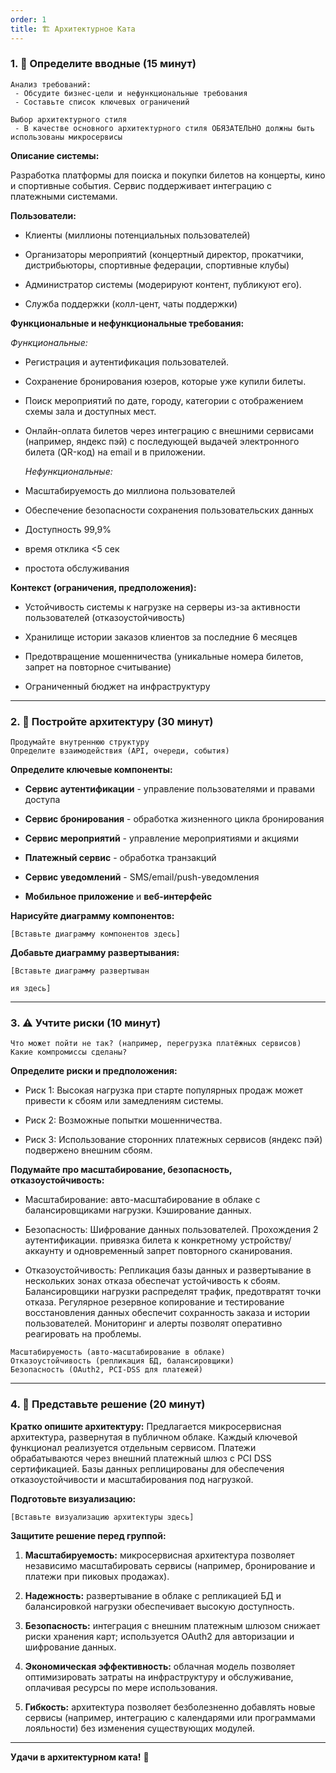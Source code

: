 ```yaml
---
order: 1
title: 🏗️ Архитектурное Ката
---
```


### 1\. 📖 Определите вводные (15 минут)

```
Анализ требований:
 - Обсудите бизнес-цели и нефункциональные требования
 - Составьте список ключевых ограничений

Выбор архитектурного стиля
 - В качестве основного архитектурного стиля ОБЯЗАТЕЛЬНО должны быть использованы микросервисы
```

**Описание системы:**

Разработка платформы для поиска и покупки билетов на концерты, кино и спортивные события. Сервис поддерживает интеграцию с платежными системами.

**Пользователи:**

-  Клиенты (миллионы потенциальных пользователей)

-  Организаторы мероприятий (концертный директор, прокатчики, дистрибьюторы, спортивные федерации, спортивные клубы)

-  Администратор системы (модерируют контент, публикуют его).

-  Служба поддержки (колл-цент, чаты поддержки)

**Функциональные и нефункциональные требования:**

*Функциональные:*

-  Регистрация и аутентификация пользователей.

-  Сохранение бронирования юзеров, которые уже купили билеты.

-  Поиск мероприятий по дате, городу, категории с отображением схемы зала и доступных мест.

-  Онлайн-оплата билетов через интеграцию с внешними сервисами (например, яндекс пэй) с последующей выдачей электронного билета (QR-код) на email и в приложении.

   *Нефункциональные:*

-  Масштабируемость до миллиона пользователей

-  Обеспечение безопасности сохранения пользовательских данных

-  Доступность 99,9%

-  время отклика \<5 сек

-  простота обслуживания

**Контекст (ограничения, предположения):**

-  Устойчивость системы к нагрузке на серверы из-за активности пользователей (отказоустойчивость)

-  Хранилище истории заказов клиентов за последние 6 месяцев

-  Предотвращение мошенничества (уникальные номера билетов, запрет на повторное считывание)

-  Ограниченный бюджет на инфраструктуру

---

### 2\. 🧩 Постройте архитектуру (30 минут)

```
Продумайте внутреннюю структуру
Определите взаимодействия (API, очереди, события)
```

**Определите ключевые компоненты:**

-  **Сервис аутентификации** - управление пользователями и правами доступа

-  **Сервис бронирования** - обработка жизненного цикла бронирования

-  **Сервис мероприятий** - управление мероприятиями и акциями

-  **Платежный сервис** - обработка транзакций

-  **Сервис уведомлений** - SMS/email/push-уведомления

-  **Мобильное приложение** и **веб-интерфейс**

**Нарисуйте диаграмму компонентов:**

```
[Вставьте диаграмму компонентов здесь]
```

<drawio path="./arkhitekturnoe-kata.svg" width="211px" height="101px"/>

**Добавьте диаграмму развертывания:**

```
[Вставьте диаграмму развертыван
```

<drawio path="./arkhitekturnoe-kata-2.svg" width="211px" height="101px"/>

```
ия здесь]
```

---

### 3\. ⚠️ Учтите риски (10 минут)

```
Что может пойти не так? (например, перегрузка платёжных сервисов)
Какие компромиссы сделаны?
```

**Определите риски и предположения:**

-  Риск 1: Высокая нагрузка при старте популярных продаж может привести к сбоям или замедлениям системы.

-  Риск 2: Возможные попытки мошенничества.

-  Риск 3: Использование сторонних платежных сервисов (яндекс пэй) подвержено внешним сбоям.

**Подумайте про масштабирование, безопасность, отказоустойчивость:**

-  Масштабирование: авто-масштабирование в облаке с балансировщиками нагрузки. Кэширование  данных.

-  Безопасность: Шифрование данных пользователей. Прохождения 2 аутентификации.  привязка билета к конкретному устройству/аккаунту и одновременный запрет повторного сканирования.

-  Отказоустойчивость: Репликация базы данных и развертывание в нескольких зонах отказа обеспечат устойчивость к сбоям. Балансировщики нагрузки распределят трафик, предотвратят точки отказа. Регулярное резервное копирование и тестирование восстановления данных обеспечит сохранность заказа и истории пользователей. Мониторинг и алерты позволят оперативно реагировать на проблемы.

```
Масштабируемость (авто-масштабирование в облаке)
Отказоустойчивость (репликация БД, балансировщики)
Безопасность (OAuth2, PCI-DSS для платежей)
```

---

### 4\. 📝 Представьте решение (20 минут)

**Кратко опишите архитектуру:** Предлагается микросервисная архитектура, развернутая в публичном облаке. Каждый ключевой функционал реализуется отдельным сервисом. Платежи обрабатываются через внешний платежный шлюз с PCI DSS сертификацией. Базы данных реплицированы для обеспечения отказоустойчивости и масштабирования под нагрузкой.

**Подготовьте визуализацию:**

```
[Вставьте визуализацию архитектуры здесь]
```

<drawio path="./arkhitekturnoe-kata-3.svg" width="211px" height="101px"/>

**Защитите решение перед группой:** 

1. **Масштабируемость:** микросервисная архитектура позволяет независимо масштабировать сервисы (например, бронирование и платежи при пиковых продажах).

2. **Надежность:** развертывание в облаке с репликацией БД и балансировкой нагрузки обеспечивает высокую доступность.

3. **Безопасность:** интеграция с внешним платежным шлюзом снижает риски хранения карт; используется OAuth2 для авторизации и шифрование данных.

4. **Экономическая эффективность:** облачная модель позволяет оптимизировать затраты на инфраструктуру и обслуживание, оплачивая ресурсы по мере использования.

5. **Гибкость:** архитектура позволяет безболезненно добавлять новые сервисы (например, интеграцию с календарями или программами лояльности) без изменения существующих модулей.

---

**Удачи в архитектурном ката!** 🚀